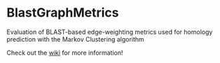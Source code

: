 BlastGraphMetrics
=================
Evaluation of BLAST-based edge-weighting metrics used for homology prediction with the Markov Clustering algorithm

Check out the [wiki](https://github.com/trgibbons/BlastGraphMetrics/wiki) for more information!
